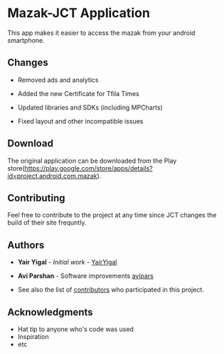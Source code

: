 # Mazak-JCT Application

This app makes it easier to access the mazak from your android smartphone.

## Changes

* Removed ads and analytics
  
* Added the new Certificate for Tfila Times

* Updated libraries and SDKs (including MPCharts)

* Fixed layout and other incompatible issues


  
## Download
The original application can be downloaded from the Play store(https://play.google.com/store/apps/details?id=project.android.com.mazak).

## Contributing

Feel free to contribute to the project at any time since JCT changes the build of their site frequntly.

## Authors

* **Yair Yigal** - *Initial work* - [YairYigal](https://github.com/yairigal)

* **Avi Parshan** - Software improvements [avipars](https://github.com/avipars)


* See also the list of [contributors](https://github.com/avipars/MazakApp/contributors) who participated in this project.


## Acknowledgments

* Hat tip to anyone who's code was used
* Inspiration
* etc
